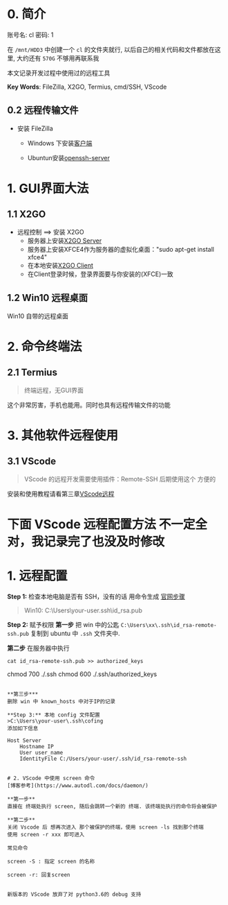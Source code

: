 # 0. 简介

账号名: cl
密码:   1

在 `/mnt/HDD3` 中创建一个 `cl` 的文件夹就行, 以后自己的相关代码和文件都放在这里, 大约还有 `570G` 不够用再联系我


本文记录开发过程中使用过的远程工具

**Key Words**: FileZilla, X2GO, Termius, cmd/SSH, VScode




## 0.2 远程传输文件

- 安装 FileZilla

  - Windows 下安装[客户端](https://zhuanlan.zhihu.com/p/35846871)
  
  - Ubuntun安装[openssh-server](https://blog.csdn.net/baidu_38505667/article/details/103029510?utm_medium=distribute.pc_relevant_t0.none-task-blog-BlogCommendFromMachineLearnPai2-1.control&depth_1-utm_source=distribute.pc_relevant_t0.none-task-blog-BlogCommendFromMachineLearnPai2-1.control)

# 1. GUI界面大法

## 1.1 X2GO

- 远程控制 ==> 安装 X2GO
   - 服务器上安装[X2GO Server](https://wiki.x2go.org/doku.php/doc:installation:x2goserver)
   - 服务器上安装XFCE4作为服务器的虚拟化桌面："sudo apt-get install xfce4"
   - 在本地安装[X2GO Client](http://ithelp.physics.ucdavis.edu/kb/x2go)
   - 在Client登录时候，登录界面要与你安装的(XFCE)一致

## 1.2 Win10 远程桌面
Win10 自带的远程桌面

# 2. 命令终端法

## 2.1 Termius

> 终端远程，无GUI界面

这个非常厉害，手机也能用。同时也具有远程传输文件的功能


# 3. 其他软件远程使用

## 3.1 VScode

> VScode 的远程开发需要使用插件：Remote-SSH
> 后期使用这个 方便的

安装和使用教程请看第三章[VScode远程](https://github.com/yipliu/KeyPointInLearning/blob/main/3-VScode/3.2-VScode%E8%BF%9C%E7%A8%8B.md)





# 下面 VScode 远程配置方法 不一定全对，我记录完了也没及时修改

# 1. 远程配置

**Step 1:** 检查本地电脑是否有 SSH，没有的话 用命令生成
[官网步骤](https://code.visualstudio.com/docs/remote/troubleshooting#_quick-start-using-ssh-keys)
>Win10: C:\Users\your-user\.ssh\id_rsa.pub

**Step 2:** 赋予权限
**第一步**
把 win 中的公匙 `C:\Users\xx\.ssh\id_rsa-remote-ssh.pub`  复制到 ubuntu 中 `.ssh` 文件夹中. 

**第二步**
在服务器中执行
```
cat id_rsa-remote-ssh.pub >> authorized_keys
```
chmod 700 ./.ssh
chmod 600 ./.ssh/authorized_keys
```

**第三步***
删除 win 中 known_hosts 中对于IP的记录

**Step 3:** 本地 config 文件配置
>C:\Users\your-user\.ssh\cofing
添加如下信息

Host Server
	Hostname IP
	User user_name
	IdentityFile C:/Users/your-user/.ssh/id_rsa-remote-ssh


# 2. VScode 中使用 screen 命令
[博客参考](https://www.autodl.com/docs/daemon/)

**第一步**
直接在 终端处执行 screen, 随后会跳转一个新的 终端. 该终端处执行的命令将会被保护

**第二步**
关闭 Vscode 后 想再次进入 那个被保护的终端，使用 screen -ls 找到那个终端
使用 screen -r xxx 即可进入

常见命令

screen -S : 指定 screen 的名称

screen -r: 回复screen


新版本的 VScode 放弃了对 python3.6的 debug 支持